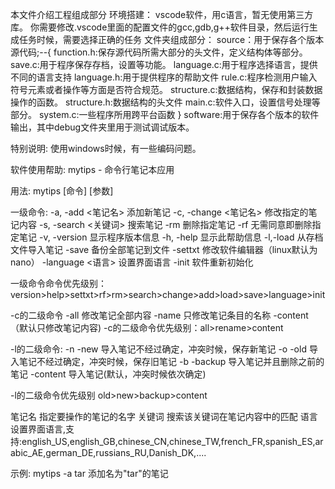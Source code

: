 本文件介绍工程组成部分
环境搭建：
vscode软件，用c语言，暂无使用第三方库。
你需要修改.vscode里面的配置文件的gcc,gdb,g++软件目录，然后运行生成任务时候，需要选择正确的任务
文件夹组成部分：
source：用于保存各个版本源代码;--{
  function.h:保存源代码所需大部分的头文件，定义结构体等部分。
  save.c:用于程序保存存档，设置等功能。
  language.c:用于程序选择语言，提供不同的语言支持
  language.h:用于提供程序的帮助文件
  rule.c:程序检测用户输入符号元素或者操作等方面是否符合规范。
  structure.c:数据结构，保存和封装数据操作的函数。
  structure.h:数据结构的头文件
  main.c:软件入口，设置信号处理等部分。
  system.c:一些程序所用跨平台函数
}
software:用于保存各个版本的软件输出，其中debug文件夹里用于测试调试版本。

特别说明:
使用windows时候，有一些编码问题。

软件使用帮助:
mytips - 命令行笔记本应用

用法:
mytips [命令] [参数]

一级命令:
-a, -add <笔记名> 添加新笔记
-c, -change <笔记名> 修改指定的笔记内容
-s, -search <关键词> 搜索笔记
-rm 删除指定笔记
-rf 无需同意即删除指定笔记
-v, -version 显示程序版本信息
-h, -help 显示此帮助信息
-l,-load 从存档文件导入笔记
-save 备份全部笔记到文件
-settxt 修改软件编辑器（linux默认为nano）
-language <语言> 设置界面语言
-init 软件重新初始化

一级命令命令优先级别：version>help>settxt>rf>rm>search>change>add>load>save>language>init


-c的二级命令
-all 修改笔记全部内容
-name 只修改笔记条目的名称
-content （默认只修改笔记内容)
-c的二级命令优先级别：all>rename>content


-l的二级命令:
-n -new 导入笔记不经过确定，冲突时候，保存新笔记
-o -old 导入笔记不经过确定，冲突时候，保存旧笔记
-b -backup 导入笔记并且删除之前的笔记
-content 导入笔记(默认，冲突时候依次确定)

-l的二级命令优先级别 old>new>backup>content

笔记名 指定要操作的笔记的名字
关键词 搜索该关键词在笔记内容中的匹配
语言 设置界面语言,支持:english_US,english_GB,chinese_CN,chinese_TW,french_FR,spanish_ES,arabic_AE,german_DE,russians_RU,Danish_DK,....

示例:
mytips -a tar 添加名为"tar"的笔记


